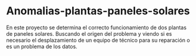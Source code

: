 # Anomalias-plantas-paneles-solares
En este proyecto se determina el correcto funcionamiento de dos plantas de paneles solares. Buscando el origen del problema y viendo si es necesario el desplazamiento de un equipo de técnico para su reparación o es un problema de los datos.


